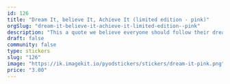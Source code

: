 ```yaml
---
id: 126
title: "Dream It, believe It, Achieve It (limited edition - pink)"
orgSlug: "dream-it-believe-it-achieve-it-limited-edition--pink"
description: "This a quote we believe everyone should follow their dreams."
draft: false
community: false
type: stickers
slug: "126"
image: "https://ik.imagekit.io/pyodstickers/stickers/dream-it-pink.png"
price: "3.00"
---
```


